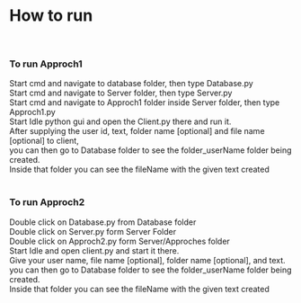 <h1> How to run </h1>
</br>
<h3> To run Approch1</h3>
Start cmd and navigate to database folder, then type Database.py</br>
Start cmd and navigate to Server folder, then type Server.py </br>
Start cmd and navigate to Approch1 folder inside Server folder, then type Approch1.py</br>
Start Idle python gui and open the Client.py there and run it.</br>
After supplying the user id, text, folder name [optional] and file name [optional] to client,</br> 
you can then go to Database folder to see the folder_userName folder being created.</br>
Inside that folder you can see the fileName with the given text created</br>
</br>
<h3> To run Approch2</h3>
Double click on Database.py from Database folder</br> 
Double click on Server.py form Server Folder</br> 
Double click on Approch2.py form Server/Approches folder</br> 
Start Idle and open client.py and start it there.</br> 
Give your user name, file name [optional], folder name [optional], and text.</br> 
you can then go to Database folder to see the folder_userName folder being created.</br>
Inside that folder you can see the fileName with the given text created</br>
